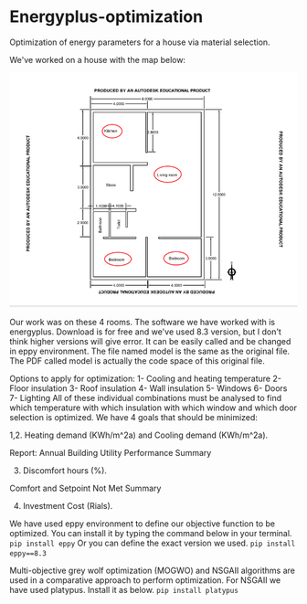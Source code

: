 # Energyplus-optimization
Optimization of energy parameters for a house via material selection.

We've worked on a house with the map below:

![Map of House](https://raw.githubusercontent.com/shahab1376/Energyplus-optimization/master/map.png)

Our work was on these 4 rooms.
The software we have worked with is energyplus. Download is for free and we've used 8.3 version, but I don't think higher versions will give error. It can be easily called and be changed in eppy environment. The file named model is the same as the original file. The PDF called model is actually the code space of this original file.

Options to apply for optimization:
1- Cooling and heating temperature
2- Floor insulation
3- Roof insulation
4- Wall insulation
5- Windows
6- Doors
7- Lighting
All of these individual combinations must be analysed to find which temperature with which insulation with which window and which door selection is optimized.
We have 4 goals that should be minimized:

1,2. Heating demand (KWh/m^2a) and Cooling demand (KWh/m^2a).

Report: Annual Building Utility Performance Summary

3. Discomfort hours (%).

 Comfort and Setpoint Not Met Summary

4. Investment Cost (Rials).

We have used eppy environment to define our objective function to be optimized. You can install it by typing the command below in your terminal.
`pip install eppy`
Or you can define the exact version we used.
`pip install eppy==8.3`

Multi-objective grey wolf optimization (MOGWO) and NSGAII algorithms are used in a comparative approach to perform optimization.
For NSGAII we have used platypus. Install it as below.
`pip install platypus`

